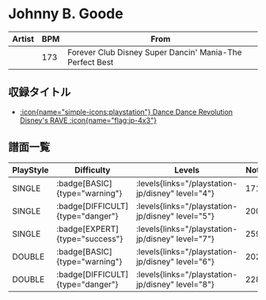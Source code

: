 # Johnny B. Goode

|Artist|BPM|From|
|------|---|----|
||173|Forever Club Disney Super Dancin' Mania-The Perfect Best|

## 収録タイトル

- [:icon{name="simple-icons:playstation"} Dance Dance Revolution Disney's RAVE :icon{name="flag:jp-4x3"}](/playstation-jp/disney)

## 譜面一覧

|PlayStyle|Difficulty|Levels|Notes|Movie|
|---------|----------|------|-----|-----|
|SINGLE| :badge[BASIC]{type="warning"}| :levels{links="/playstation-jp/disney" level="4"}|171/0||
|SINGLE| :badge[DIFFICULT]{type="danger"}| :levels{links="/playstation-jp/disney" level="5"}|200/0||
|SINGLE| :badge[EXPERT]{type="success"}| :levels{links="/playstation-jp/disney" level="7"}|259/0||
|DOUBLE| :badge[BASIC]{type="warning"}| :levels{links="/playstation-jp/disney" level="6"}|202/0||
|DOUBLE| :badge[DIFFICULT]{type="danger"}| :levels{links="/playstation-jp/disney" level="8"}|228/0||
